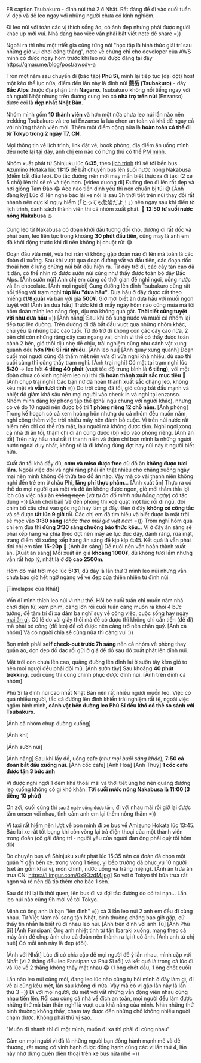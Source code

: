<div>
  <amp-selector id="carouselWithPreviewSelector" class="carousel-preview" on="select:carouselWithPreview.goToSlide(index=event.targetOption)" layout="container">
    <amp-img option="0" selected src="https://unsplash.it/60/40?image=10" width="60" height="40" alt="a sample image"></amp-img>
    <amp-img option="1" src="https://unsplash.it/60/40?image=11" width="60" height="40" alt="a sample image"></amp-img>
    <amp-img option="2" src="https://unsplash.it/60/40?image=12" width="60" height="40" alt="a sample image"></amp-img>
    <amp-img option="3" src="https://unsplash.it/60/40?image=13" width="60" height="40" alt="a sample image"></amp-img>
  </amp-selector>
  <amp-carousel id="carouselWithPreview" width="400" height="300" layout="responsive" type="slides" on="slideChange:carouselWithPreviewSelector.toggle(index=event.index, value=true)">
    <amp-img src="https://unsplash.it/400/300?image=10" layout="fill" alt="a sample image"></amp-img>
    <amp-img src="https://unsplash.it/400/300?image=11" layout="fill" alt="a sample image"></amp-img>
    <amp-img src="https://unsplash.it/400/300?image=12" layout="fill" alt="a sample image"></amp-img>
    <amp-img src="https://unsplash.it/400/300?image=13" layout="fill" alt="a sample image"></amp-img>
  </amp-carousel>
</div>

FB caption
Tsubakuro - đỉnh núi thứ 2 ở Nhật.
Rất đáng để đi vào cuối tuần vì đẹp và dễ leo ngay với những người chưa có kinh nghiệm.

Đi leo núi với toàn các vị thích sống ảo, có ảnh đẹp nhưng phải được người khác up mới vui.
Nhà đang bao việc vẫn phải bắt viết note để share =))

Ngoài ra thì như một triết gia cũng từng nói "học tập là hình thức giải trí sau những giờ vui chơi căng thẳng", note về chứng chỉ cho developer của AWS mình có được ngay hôm trước khi leo núi được đăng tại đây
https://qmau.me/blog/post/awsdv-a

Tròn một năm sau chuyến đi (bão táp) **Phú Sĩ**, mình lại tiếp tục (dại dột) host một kèo thể lực nữa, điểm đến lần này là đỉnh núi **燕岳 (Tsubakuro)** - dãy **Bắc Alps** thuộc địa phận tỉnh **Nagano**.
Tsubakuro không nổi tiếng ngay với cả người Nhật nhưng trên đường cung leo có **nhà trọ trên núi** (Enzanso) được coi là **đẹp nhất Nhật Bản**.

Nhóm mình gồm **10 thành viên** và hơn một nửa chưa leo núi lần nào nên trekking Tsubakuro và trọ tại Enzanso là lựa chọn an toàn và khá dễ ngay cả với những thành viên mới. Thêm một điểm cộng nữa là **hoàn toàn có thể đi từ Tokyo trong 2 ngày T7, CN**.

Mọi thông tin về lịch trình, link đặt vé, book phòng, địa điểm ăn uống mình đều note lại [tại đây](https://www.notion.so/qmau/Tsubakuro-plan-354d5ba2faaf409b9fd459a2546ec8df
), anh chị em nào có hứng thú có thể [PM mình](http://m.me/qmau94).<br/>

Nhóm xuất phát từ Shinjuku lúc **6:35**, theo [lịch trình](https://www.notion.so/qmau/a329bee64cfa40c999a7ca20665ce2be?v=58e15ac19afe429ca4947715e4c76308) thì sẽ tới bến bus Azumino Hotaka lúc **11:15** để bắt chuyến bus lên suối nước nóng Nakabusa (điểm bắt đầu leo). Do tắc đường nên mới may mắn biết thực ra đi taxi (2 xe 5 chỗ) lên thì sẽ rẻ và tiện hơn.
[video duong di]
Đường đèo đi lên rất đẹp và hơi giống Tam Đảo 😂 Ace nào tiền đình yếu thì nên chuẩn bị túi 😅
[Ảnh đăng ký]
Lúc đi lên nghe bác lái xe nói là sau 3h thời tiết trên núi thay đổi rất nhanh nên cực kì nguy hiểm (「とっても危険だよ！」) nên ngay sau khi điền tờ lịch trình, danh sách thành viên thì cả nhóm xuất phát. 🗻
<amp-img src="https://i.imgur.com/QkAQrll.jpg" width="1001" height="667" layout="responsive" alt="AMP"></amp-img>
**12:50 từ suối nước nóng Nakabusa** ♨️

Cung leo từ Nakabusa có đoạn khởi đầu tương đối khó, đường đi rất dốc và phải bám, leo liên tục trong khoảng **30 phút đầu tiên**, cũng may là anh em đã khởi động trước khi đi nên không bị chuột rút 😂

Đoạn đầu vừa mệt, vừa hơi nản vì không gặp đoàn nào đi lên mà toàn là các đoàn đi xuống.
Sau khi vượt qua đoạn đường vất vả đầu tiên, các đoạn dốc thoải hơn ở lưng chừng núi bắt đầu hiện ra. Từ đây trở đi, các cây tán cao đã ít dần, có thể nhìn rõ được sườn núi cũng như thấy được toàn bộ dãy Bắc Alps.
[Ảnh sườn núi]
Anh chị em cũng có thời gian để nghỉ ngơi, uống nước và ăn chocolate.
[Ảnh mọi người]
Cung đường lên đỉnh Tsubakuro cũng rất nổi tiếng với trạm nghỉ **túp lều "dưa hấu"**. Dưa hấu ở đây được cắt theo miếng (**1/8 quả**) và bán với giá **500¥**. Giờ mới biết ăn dưa hấu với muối ngon tuyệt vời!
[Ảnh ăn dưa hấu]
Trước khi đi mấy ngày hôm nào cũng mưa mà tới hôm đoàn mình leo nắng đẹp, dịu mà không quá gắt. **Thời tiết cũng tuyệt vời như dưa hấu** =))
[Ảnh nắng]
Sau khi bổ sung nước và muối cả nhóm lại tiếp tục lên đường. Trên đường đi đã bắt đầu vượt qua những nhóm khác, chủ yếu là những bác cao tuổi.
Từ đó trở đi không còn các cây cao nữa, 2 bên chỉ còn những rặng cây cao ngang vai, chính vì thế có thấy được toàn cảnh 2 bên, gió thổi dịu nhẹ dễ chịu, trải nghiệm cũng như cảnh vật xung quanh đều **hơn Phú Sĩ rất nhiều.**
[Ảnh leo núi]
[Ảnh quay xung quanh]
Đoạn cuối mọi người cũng đã thấm mệt nên vừa đi vừa nghỉ khá nhiều, dù sao thì cuối cùng thì cũng thấy trạm nghỉ.
[Ảnh trại nghỉ]
Có mặt tại trạm nghỉ lúc **5:30** → leo hết **4 tiếng 40 phút** (vượt tốc độ trung bình là **6 tiếng**), với một đoàn chưa có kinh nghiệm leo núi thì đã **hoàn thành xuất sắc mục tiêu** 👏
[Ảnh chụp trại nghỉ]
Các bạn nữ đã hoàn thành xuất sắc chặng leo, không kêu mệt và **vẫn tươi tỉnh** =))
Do trời cũng đã tối, gió cũng bắt đầu mạnh và nhiệt độ giảm khá sâu nên mọi người vào check in và nghỉ tại enzanso.
Nhóm mình đăng ký phòng tập thể (phải ngủ chung với người khác), nhưng có vẻ do 10 người nên được bố trí **1 phòng riêng 12 chỗ nằm**.
[Ảnh phòng]
Trong kế hoạch có cả xem hoàng hôn nhưng do cả nhóm đều muốn nằm nghỉ cộng thêm việc trời nhiều mây nên đành bỏ cuộc.
Vì trên núi nước rất hiếm nên chỉ có thể rửa mặt, lau người mà không được tắm.
Nghỉ ngơi xong cả nhà đi ăn tối, thậm chí đi ăn cũng được (bị) xếp vào phòng riêng.
[Ảnh ăn tối]
Trên này hầu như rất ít thanh niên và thậm chí bọn mình là những người nước ngoài duy nhất, không rõ là đi không đúng đợt hay núi này ít người biết nữa.

Xuất ăn tối khá đầy đủ, **cơm và miso được free** dù đồ ăn **không được tươi lắm**.
Ngoài việc đói và nghĩ rằng phải ăn thật nhiều cho chặng xuống ngày mai nên mình không để thừa tẹo đồ ăn nào. Vậy mà có vài thanh niên không nghĩ đến trẻ em ở châu Phi, **lãng phí thực phẩm**...
[Ảnh xuất ăn]
Thực ra có thể do mọi người quá mệt và đồ ăn không được ngon, giờ mới thấm thía lợi ích của việc nầu ăn ~~không ngon~~ (_và tự ăn đồ mình nấu hằng ngày_) có tác dụng =))
[Ảnh chơi bài]
Về đến phòng thì xoè quạt một lúc rồi đi ngủ, đôi chim bồ câu chui vào góc ngủ hay làm gì đấy.
Đèn ở đây **không có công tắc** và sẽ được **tắt lúc 9 giờ** tối.
Các chị em đã tìm hiểu và biết được là mặt trời sẽ mọc vào **3:30 sáng** (_chắc theo múi giờ việt nam_ =)))
Trộm nghĩ hôm qua chị em đùa thì **đúng 3:30 sáng chuông báo thức kêu**...
Vì ở đây ăn sáng sẽ phải xếp hàng và chia theo đợt nên mấy ae lục đục dậy, đánh răng, rửa mặt, trang điểm rồi xuống xếp hàng ăn sáng để kịp kíp 4:45.
Kết quả là vẫn phải đợi chị em tầm **15-20p** 🤣
[Ảnh ăn sáng]
Dễ nuôi nên vẫn hoàn thành xuất ăn.
[Xuất ăn sáng]
Mỗi xuất ăn giá **khoảng 1000¥**, dù không tươi lắm nhưng vẫn rất hợp lý, nhất là ở **độ cao 2500m**.

Hôm đó mặt trời mọc lúc **5:31**, dù đây là lần thứ 3 mình leo núi nhưng vẫn chưa bao giờ hết ngỡ ngàng về vẻ đẹp của thiên nhiên từ đỉnh núi.

[Timelapse của Nhất]

Vốn dĩ mình thích leo núi vì như thế.
Hồi bé cuối tuần chỉ muốn nằm nhà chơi điện tử, xem phim, càng lớn rồi cuối tuần càng muốn ra khỏi 4 bức tường, để tâm trí đi xa dăm ba nghĩ suy về công việc, cuộc sống hay [ngày mai ăn gì](https://qmau.me/blog/post/cuoc-doi-la-nhung-bua-an). Có lẽ do vài giây thôi mà để có được thì không chỉ cần tiền (để  đi) mà phải bỏ công (để leo) để có được nên càng trở nên chân quý.
[Ảnh cả nhóm]
Và có người chia sẻ cùng nữa thì càng vui :))

Bọn mình phải **self check-out trước 7h sáng** nên cả nhóm về phòng thay quần áo, dọn dẹp đồ đạc rồi gửi ở giá để đồ sau đó xuất phát lên đỉnh núi.

Mặt trời còn chưa lên cao, quãng đường lên đỉnh lại ở sườn tây kèm gió to nên mọi người đều phải đội mũ.
[Ảnh sườn tây]
Sau khoảng **40 phút trekking**, cuối cùng thì cũng chinh phục được đỉnh núi.
[Ảnh trên đỉnh cả nhóm]

Phú Sĩ là đỉnh núi cao nhất Nhật Bản nên rất nhiều người muốn leo. Việc có quá nhiều người, tắc cả đường lên đỉnh khiến trải nghiệm rất tệ, ngoài việc ngắm bình minh, **cảnh vật bên đường leo Phú Sĩ đều khó có thể so sánh với Tsubakuro**.

[Ảnh cả nhóm chụp đường xuống]

[Ảnh khỉ]

[Ảnh sườn núi]

[Ảnh nắng]
Sau khi lấy đồ, uống cafe (_như mọi buổi sáng khác_), **7:50 cả đoàn bắt đầu xuống núi**.
[Ảnh cốc cafe]
[Ảnh Hoa]
[Ảnh Thuý]
**1 cốc cafe được tận 3 bức ảnh**

Vì được nghỉ ngơi 1 đêm khá thoải mái và thời tiết ủng hộ nên quãng đường leo xuống không có gì khó khăn.
**Tới suối nước nóng Nakabusa là 11:00 (3 tiếng 10 phút)**

Ơn zời, cuối cùng thì <small>sau 2 ngày cũng được tắm</small>, đi với nhau mãi rồi giờ lại được tắm onsen với nhau, tình cảm anh em lại thêm nồng thắm =))

Vì taxi rất hiếm nên lượt về bọn mình đi xe bus về Amizuno Hokata lúc 13:45. Bác lái xe rất tốt bụng khi còn vòng lại trả điện thoại của một thành viên trong đoàn (cô gái đãng trí - người yêu của người đàn ông phải quỳ tối hôm đó)

Do chuyến bus về Shinjuku xuất phát lúc 15:35 nên cả đoàn đã chọn một quán Ý gần bến xe, trong vòng 1 tiếng, vị bếp trưởng đã phục vụ 10 người (set ăn gồm khai vị, món chính, nước uống và tráng miệng).
[Ảnh ăn trưa ăn trưa CN: https://i.imgur.com/0x9QzdM.jpg]
So với ở Tokyo thì bữa trưa rất ngon và rẻ nên đã tip thêm cho bác 1 sen.

Sau đó thì lại là thói quen, lên bus đi và đợi tắc đường do có tai nạn...
Lần leo núi nào cũng 9h mới về tới Tokyo.

Mình có ông anh là bạn "lên đỉnh" =)) cả 3 lần leo núi 2 anh em đều đi cùng nhau. Từ Việt Nam rồi sang tận Nhật, bình thường chẳng bao giờ gặp, cứ thấy tin nhắn là biết rủ đi nhau leo núi.
[Ảnh trên đỉnh với anh Tú]
[Ảnh Phú Sĩ]
[Ảnh Fansipan]
Ông anh nhiệt tình từ tận Ibaraki xuống, mang theo cả máy ảnh để chụp ảnh cho cả đoàn nên thành ra lại ít có ảnh.
[Ảnh anh tú chị huệ]
Có mỗi ảnh này là đẹp (đôi).

[Ảnh với Nhất]
Lúc đi có chia cặp để mọi người để ý lẫn nhau, mình cặp với Nhất (vì 2 thằng đều leo Fansipan và Phú Sĩ rồi) và kết quả là trong cả lúc đi và lúc về 2 thằng không thấy mặt nhau 😂 (1 ông chốt đầu, 1 ông chốt cuối)

Lần nào leo núi cũng mỏi, đang leo lúc nào cũng tự hỏi mình ở đây làm gì, đi về ai cũng kêu mệt, lần sau không đi nữa. Vậy mà có vị gặp lần này là lần thứ 3 =))
Đi với mọi người, dù mệt với vất những vẫn động viên nhau cùng nhau tiến lên. Rồi sau cùng cả nhà về đích an toàn, mọi người đều làm được những thứ mà bản thân nghĩ là vượt quá khả năng của mình. Nhìn những thứ bình thường không thấy, chạm tay được đến những chố không nhiều người chạm được.
Không phải thú vị sao.

"Muốn đi nhanh thì đi một mình, muốn đi xa thì phải đi cùng nhau"

Cảm ơn mọi người vì đã là những người bạn đồng hành mạnh mẽ và dễ thương, rât mong có vinh hạnh được đồng hạnh cùng các vị lần thứ 4, lần này nhớ đừng quên điện thoại trên xe bus nữa nhé =))